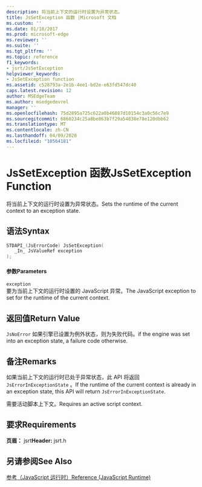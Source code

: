 ```yaml
---
description: 将当前上下文的运行时设置为异常状态。
title: JsSetException 函数 |Microsoft 文档
ms.custom: ''
ms.date: 01/18/2017
ms.prod: microsoft-edge
ms.reviewer: ''
ms.suite: ''
ms.tgt_pltfrm: ''
ms.topic: reference
f1_keywords:
- jsrt/JsSetException
helpviewer_keywords:
- JsSetException function
ms.assetid: c528793a-2e1b-4ee1-bd2e-e63fd547dc40
caps.latest.revision: 12
author: MSEdgeTeam
ms.author: msedgedevrel
manager: ''
ms.openlocfilehash: 75d2895a725c622a0b46887d10154c3a0c56c7e9
ms.sourcegitcommit: 6860234c25a8be863b7f29a54838e78e120dbb62
ms.translationtype: MT
ms.contentlocale: zh-CN
ms.lasthandoff: 04/09/2020
ms.locfileid: "10564181"
---
```

# <span data-ttu-id="04e8d-103">JsSetException 函数</span><span class="sxs-lookup"><span data-stu-id="04e8d-103">JsSetException Function</span></span>
<span data-ttu-id="04e8d-104">将当前上下文的运行时设置为异常状态。</span><span class="sxs-lookup"><span data-stu-id="04e8d-104">Sets the runtime of the current context to an exception state.</span></span>  
  
## <span data-ttu-id="04e8d-105">语法</span><span class="sxs-lookup"><span data-stu-id="04e8d-105">Syntax</span></span>  
  
```cpp  
STDAPI_(JsErrorCode) JsSetException(  
   _In_ JsValueRef exception  
);  
```  
  
#### <span data-ttu-id="04e8d-106">参数</span><span class="sxs-lookup"><span data-stu-id="04e8d-106">Parameters</span></span>  
 `exception`  
 <span data-ttu-id="04e8d-107">要为当前上下文的运行时设置的 JavaScript 异常。</span><span class="sxs-lookup"><span data-stu-id="04e8d-107">The JavaScript exception to set for the runtime of the current context.</span></span>  
  
## <span data-ttu-id="04e8d-108">返回值</span><span class="sxs-lookup"><span data-stu-id="04e8d-108">Return Value</span></span>  
 `JsNoError` <span data-ttu-id="04e8d-109">如果引擎已设置为例外状态，则为失败代码。</span><span class="sxs-lookup"><span data-stu-id="04e8d-109">if the engine was set into an exception state, a failure code otherwise.</span></span>  
  
## <span data-ttu-id="04e8d-110">备注</span><span class="sxs-lookup"><span data-stu-id="04e8d-110">Remarks</span></span>  
 <span data-ttu-id="04e8d-111">如果当前上下文的运行时已处于异常状态，此 API 将返回 `JsErrorInExceptionState` 。</span><span class="sxs-lookup"><span data-stu-id="04e8d-111">If the runtime of the current context is already in an exception state, this API will return `JsErrorInExceptionState`.</span></span>  
  
 <span data-ttu-id="04e8d-112">需要活动脚本上下文。</span><span class="sxs-lookup"><span data-stu-id="04e8d-112">Requires an active script context.</span></span>  
  
## <span data-ttu-id="04e8d-113">要求</span><span class="sxs-lookup"><span data-stu-id="04e8d-113">Requirements</span></span>  
 <span data-ttu-id="04e8d-114">**页眉：** jsrt</span><span class="sxs-lookup"><span data-stu-id="04e8d-114">**Header:** jsrt.h</span></span>  
  
## <span data-ttu-id="04e8d-115">另请参阅</span><span class="sxs-lookup"><span data-stu-id="04e8d-115">See Also</span></span>  
 [<span data-ttu-id="04e8d-116">参考（JavaScript 运行时）</span><span class="sxs-lookup"><span data-stu-id="04e8d-116">Reference (JavaScript Runtime)</span></span>](../chakra-hosting/reference-javascript-runtime.md)